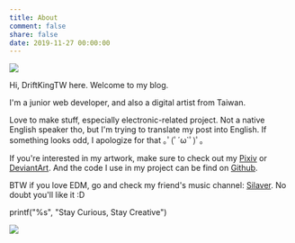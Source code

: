 ```yaml
---
title: About
comment: false
share: false
date: 2019-11-27 00:00:00
---
```


![](https://res.cloudinary.com/driftkingtw/image/upload/f_auto/v1574780055/avator/Fur_chan_w_ipad.jpg)

Hi, DriftKingTW here. Welcome to my blog.

I'm a junior web developer, and also a digital artist from Taiwan. 

Love to make stuff, especially electronic-related project. Not a native English speaker tho, but I'm trying to translate my post into English. If something looks odd, I apologize for that ｡ﾟ(ﾟ´ω`ﾟ)ﾟ｡

If you're interested in my artwork, make sure to check out my [Pixiv](https://pixiv.me/driftkingtw) or [DeviantArt](https://www.deviantart.com/driftkingtw). And the code I use in my project can be find on [Github](https://github.com/driftkingtw).

BTW if you love EDM, go and check my friend's music channel: [Silaver](https://www.youtube.com/channel/UC3u5AUgOfRcAT2JtWlq1Y-w). No doubt you'll like it :D

printf("%s", "Stay Curious, Stay Creative")

![](https://res.cloudinary.com/driftkingtw/image/upload/f_auto/v1574785576/avator/IMG_360DC6F78AE4-1_R.jpg)


